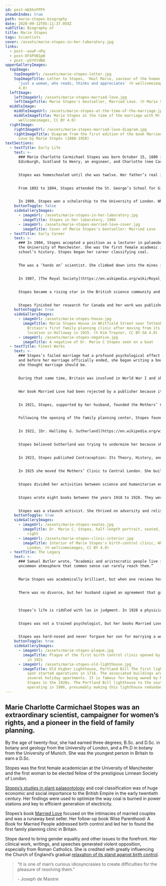 ```yaml
---
id: post-mb5hzFPFh
showOnIndex: true
path: marie-stopes-biography
date: 2020-09-12T05:11:37.058Z
subTitle: Biography of
title: Marie Stopes
tags: Scientists
cover: /assets/marie-stopes-in-her-laboratory.jpg
links:
  - post--oowP-nPq
  - post-EF4PXB1pW
  - post--p5YXYdN8
upperGalleryImages:
  topImage:
    topImageUrl: /assets/marie-stopes-letter.jpg
    topImageTitle: Letter to Stopes, 'Hail Marie, saviour of the human race' from
      'just a woman, who reads, thinks and appreciates' (© wellcomeimages, CC BY
      4.0)
  leftImage:
    leftImageUrl: /assets/marie-stopes-married-love.jpg
    leftImageTitle: Marie Stopes's bestseller, Married Love. (© Marie Stopes, CC BY 4.0)
  middleImage:
    middleImageUrl: /assets/marie-stopes-at-the-time-of-the-marriage.jpg
    middleImageTitle: Marie Stopes at the time of the marriage with Mr. H.V. Roe (©
      wellcomeimages, CC BY 4.0)
  rightImage:
    rightImageUrl: /assets/marie-stopes-married-love-diagram.jpg
    rightImageTitle: Diagram from the first edition of the book Married
      Love by Marie Stopes (1880-1958)
textSections:
  - textTitle: Early Life
    text: >-
      ### Marie Charlotte Carmichael Stopes was born October 15, 1880 in
      Edinburgh, Scotland to Henry, an engineer, and Charlotte (nee Carmichael).


      Stopes was homeschooled until she was twelve. Her father’s real interest was archaeology and she would visit him on his various excavations. Her mother was a Shakespearean scholar who had earned a University “certificate.” Degrees were not awarded to women in Great Britain during the Victorian era, even though she had done the same work as the male students.


      From 1892 to 1894, Stopes attended the St. George’s School for Girls in Edinburgh. Later, she was sent to the North London Collegiate School.


      In 1900, Stopes won a scholarship to the University of London. While there, she also attended day and night school at a University of London affiliate: Birkbeck, a public research university. In 1902, she graduated with a first-class B.Sc. in botany and geology and later a D.Sc. In 1904, she earned a Ph.D in botany at the University of Munich.
    buttonToggle: false
    sideGalleryImages:
      - imageUrl: /assets/marie-stopes-in-her-laboratory.jpg
        imageTitle: Stopes in her laboratory, 1904
      - imageUrl: /assets/marie-stopes-married-love-cover.jpg
        imageTitle: Cover of Marie Stopes's bestseller: Married Love
  - textTitle: Early Career
    text: >-
      ### In 1904, Stopes accepted a position as a lecturer in palaeobotany at
      the University of Manchester. She was the first female academic in the
      school’s history. Stopes began her career classifying coal. 


      The was a ‘hands on’ scientist. She climbed down into the mines in Lancashire and collected 300 million-year-old plant fossils. This work was significant, because it shed new light on the origin of coal, distinguishing it from coal balls which are nonflammable and useless for fuel.


      In 1907, [The Royal Society](https://en.wikipedia.org/wiki/Royal_Society) sent Stopes on an eighteen-month expedition to Japan. At the Imperial University in Tokyo, she studied the [Horonai coal mine](https://en.wikipedia.org/wiki/Hokutan_Horonai_coal_mine) for fossilized plants, the oldest mine of the Ishikari coalfield of the Sorachi region on Hokkaido island.


      Stopes became a rising star in the British science community and in 1910 she was commissioned by the Geological Survey of Canada to study the Fern Ledge, a geological  structure at St. John, New Brunswick and help resolve a dispute about its age. In that same year she met Canadian geneticist [Reginald Ruggles Gates](https://en.wikipedia.org/wiki/Reginald_Ruggles_Gates). Within two days, they were engaged. In March 1911, they married and returned to England. 


      Stopes finished her research for Canada and her work was published in 1914. Her marriage was not successful and was annulled in 1916.
    buttonToggle: true
    sideGalleryImages:
      - imageUrl: /assets/marie-stopes-house.jpg
        imageTitle: Marie Stopes House in Whitfield Street near Tottenham Court Road was
          Britain's first family planning clinic after moving from its initial
          location in Holloway in 1925. (© Kim Traynor, CC BY-SA 4.0)
      - imageUrl: /assets/marie-stopes-negative.jpg
        imageTitle: A negative of Dr. Marie C Stopes seen on a boat
  - textTitle: Finest Works
    text: >-
      ### Stopes’s failed marriage had a profound psychological effect on her
      and before her marriage officially ended, she began writing a book on how
      she thought marriage should be.


      During that same time, Britain was involved in World War I and she was commissioned by the British government to study coal. Coal, at the time, had huge economic importance. In addition,  it was the fuel that heated homes. In 1918, she and R. V. Wheeler wrote [Monograph on the Constitution of Coal](https://www.nature.com/articles/102002a0). Later, in 1918, she met [Humphrey Verdon Roe](https://en.wikipedia.org/wiki/Humphrey_Verdon_Roe), a wealthy businessman.


      Her book Married Love had been rejected by a publisher because it was felt it was too controversial. Roe was interested in birth control and ‘bankrolled’ her book. On March 26, 1918, Married Love was published. It was an immediate success which elevated Stopes to national prominence. Two months later, Stopes married Roe. Shortly, after her marriage, Stopes published Wise Parenthood: A Book for Married People, a follow-up to Married Love. 


      In 1921, Stopes, supported by her husband, founded the Mothers’ Clinic in the working-class Holloway district of London. It was the United Kingdom’s first instructional clinic for contraception. She had been influenced by Margaret Sanger, an American, who in 1916 had opened the first birth control clinic in the United States.


      Following the opening of the family planning center, Stopes founded and became president of The Society for Constructive Birth Control and Racial Progress. During the inter-war years “birth control” became a contested political issue. The term was equated with “eugenics.”


      In 1922, [Dr. Halliday G. Sutherland](https://en.wikipedia.org/wiki/Halliday_Sutherland) wrote Birth Control: A Statement of Christian Doctrine Against the Neo-Malthusians. In it he referred to Stopes as “a doctor of German philosophy.” One of his chapters discussed how Stopes’s clinic was exposing the poor to experiments which implied that something unseemly was occurring at her family planning clinic.


      Stopes believed Sutherland was trying to undermine her because she was not a medical doctor and given it was so soon after World War I stir up anti-German sentiment. She brought a writ for libel against him. She won the first round, but during a second trial Sunderland won. Allegedly, he had been financed by the Catholic church.


      In 1923, Stopes published Contraception: Its Theory, History, and Practice. It was the most comprehensive treatment of the subject. In the following year, she gave birth to her second child, Harry Verdon Stopes-Roe, on March 27, 1924. Her first child in 1919, a boy, had been stillborn. 


      In 1925 she moved the Mothers’ Clinic to Central London. She built small networks of clinics and worked to fund them. Other birth control societies were formed. In 1930, several societies merged and the Family Planning Association (FPA)was formed.


      Stopes divided her activities between science and humanitarian endeavors. After her second child, she was advised not to have any more children. Convinced her son needed a companion, she advertised for one. She was accused of“micromanaging her son’s life. Over the years, her son rebelled and stood up to her.


      Stopes wrote eight books between the years 1918 to 1928. They were controversial publications on sex and birth control. She was a member of the [Eugenics Society](https://en.wikipedia.org/wiki/Galton_Institute) and believed that eugenics was an extension of mother love. Her book Radiant Motherhood best reflects this opinion. Stopes wrote poems and plays. Her first major success was Our Ostriches, a play that dealt with society’s approach to working class women being forced to produce babies throughout their lives. 


      Stopes was a staunch activist. She thrived on adversity and relished being controversial. As time went on her inability to accept criticism and her defensiveness alienated her friends and valuable allies.
    buttonToggle: true
    sideGalleryImages:
      - imageUrl: /assets/marie-stopes-seates.jpg
        imageTitle: Dr. Marie C. Stopes, half-length portrait, seated, facing slightly
          right
      - imageUrl: /assets/marie-stopes-clinic-interior.jpg
        imageTitle: Interior of Marie Stopes's birth-control clinic, Whitfield Street,
          London. (© wellcomeimages, CC BY 4.0)
  - textTitle: The Legacy
    text: >-
      ### Samuel Butler wrote, “Academic and aristocratic people live in such an
      uncommon atmosphere that common sense can rarely reach them.”


      Marie Stopes was academically brilliant, but when one reviews her personal life, one is struck by what seems to be a certain naivete coupled with arrogance, e.g., her first marriage was annulled because of ‘non-consummation’ after five years and her second marriage failed as a result of her forceful personality.


      There was no divorce, but her husband signed an agreement that gave her permission to take on lovers. Stopes was a dedicated feminist with superb academic credentials. Her apparent ignorance regarding the facts of human sexuality even in the early twentieth century is surprising, but Stopes should be given credit, because she sought legal help on her own and got her marriage annulled.



      Stopes’s life is riddled with lax in judgment. In 1928 a physician friend described her as suffering from paranoia and megalomania. However, her contributions as a feminist and a scientist should not be dismissed. 


      Stopes was not a trained psychologist, but her books Married Love and Wise Parenthood proved to be useful, albeit there was a long philosophical struggle with the Church of England. Today, her clinics, [Marie Stopes International](https://www.mariestopes.org/), are worldwide and provide a valuable service.


      Stopes was hard-nosed and never forgave her son for marrying a woman she thought was beneath him. Ironically, when she died on October 5, 1958, it was her son and her current lover who scattered her ashes from a cliff into the sea.
    buttonToggle: true
    sideGalleryImages:
      - imageUrl: /assets/marie-stopes-plaque.jpg
        imageTitle: Plague of the first birth control clinic opened by Dr. Marie Stopes
          in 1921
      - imageUrl: /assets/marie-stopes-old-lighthouse.jpg
        imageTitle: Old Higher Lighthouse, Portland Bill The first lighthouse on this
          spot started operations in 1716. The associated buildings are now
          several holiday apartments. It is famous for being owned by Marie
          Stopes in the 1920s. The Portland Bill lighthouse to the south started
          operating in 1906, presumably making this lighthouse redundant.
---
```

## Marie Charlotte Carmichael Stopes was an extraordinary scientist, campaigner for women’s rights, and a pioneer in the field of family planning.

By the age of twenty-four, she had earned three degrees; B.Sc. and D.Sc. in botany and geology from the University of London, and a Ph.D in botany from the University of Munich. She was the youngest person in Britain to earn a D.Sc.

Stopes was the first female academician at the University of Manchester and the first woman to be elected fellow of the prestigious Linnean Society of London.

[Stopes’s studies in plant palaeontology](#2) and coal classification was of huge economic and social importance to the British Empire in the early twentieth century. Her findings were used to optimize the way coal is burned in power stations and key to efficient generation of electricity.

Stopes’s book [Married Love](#3) focused on the intimacies of married couples and was a runaway best seller. Her follow-up book Wise Parenthood: A Book for Married People addressed birth control and led her to found the first family planning clinic in Britain.

Stope dared to bring gender equality and other issues to the forefront. Her clinical work, writings, and speeches generated violent opposition, especially from Roman Catholics. She is credited with greatly influencing the Church of England’s gradual [relaxation of its stand against birth control](#3). 

> “It is one of man’s curious idiosyncrasies to create difficulties for the pleasure of resolving them.”
>
> \- Joseph de Maistre